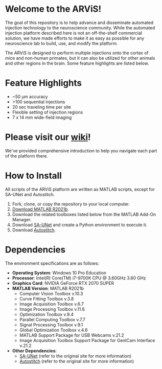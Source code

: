 # Welcome to the ARViS!

The goal of this repository is to help advance and disseminate automated injection technology to the neuroscience community. While the automated injection platform described here is not an off-the-shelf commercial solution, we have made efforts to make it as easy as possible for any neuroscience lab to build, use, and modify the platform.

The ARViS is designed to perform multiple injections onto the cortex of mice and non-human primates, but it can also be utilized for other animals and other regions in the brain. Some feature highlights are listed below.

# Feature Highlights
- ~50 μm accuracy
- \>100 sequential injections
- 20 sec traveling time per site
- Flexible setting of injection regions
- 7 x 14 mm wide-field imaging

# Please visit our [wiki](https://github.com/nomurshin/ARViS_prepublication/wiki)!
We've provided comprehensive introduction to help you navigate each part of the platform there.

# How to Install
All scripts of the ARViS platform are written as MATLAB scripts, except for SA-UNet and Autostitch.

1. Fork, clone, or copy the repository to your local computer.
2. [Download MATLAB R2021b](https://www.mathworks.com/products/matlab.html).
3. Download the related toolboxes listed below from the MATLAB Add-On Manager.
4. Download [SA-UNet](https://github.com/clguo/SA-UNet) and create a Python environment to execute it.
5. Download [Autostitch](http://matthewalunbrown.com/autostitch/autostitch.html).

# Dependencies

The environment specifications are as follows:

- **Operating System**: Windows 10 Pro Education
- **Processor**: Intel(R) Core(TM) i7-9700K CPU @ 3.60GHz   3.60 GHz
- **Graphics Card**: NVIDIA GeForce RTX 2070 SUPER
- **MATLAB Version**: MATLAB R2021b
  - Computer Vision Toolbox v.10.3
  - Curve Fitting Toolbox v.3.8
  - Image Acquisition Toolbox v.6.7
  - Image Processing Toolbox v.11.6
  - Optimization Toolbox v.9.4
  - Parallel Computing Toolbox v.7.7
  - Signal Processing Toolbox v.9.1
  - Global Optimization Toolbox v.4.6
  - MATLAB Support Package for USB Webcams v.21.2
  - Image Acquisition Toolbox Support Package for GenICam Interface v.21.2
- **Other Dependencies**:
  - [SA-UNet](https://github.com/clguo/SA-UNet) (refer to the original site for more information)
  - [Autostitch](http://matthewalunbrown.com/autostitch/autostitch.html) (refer to the original site for more information)
